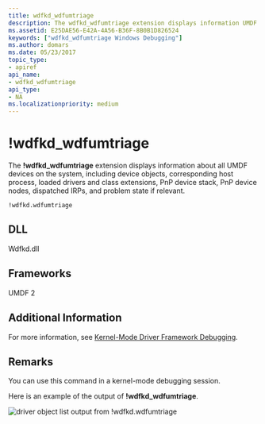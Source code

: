 ```yaml
---
title: wdfkd_wdfumtriage
description: The wdfkd_wdfumtriage extension displays information UMDF devices on the system, including device objects, loaded drivers and class extensions, PnP device stack, dispatched IRPs.
ms.assetid: E25DAE56-E42A-4A56-B36F-8B0B1D826524
keywords: ["wdfkd_wdfumtriage Windows Debugging"]
ms.author: domars
ms.date: 05/23/2017
topic_type:
- apiref
api_name:
- wdfkd_wdfumtriage
api_type:
- NA
ms.localizationpriority: medium
---
```


# !wdfkd\_wdfumtriage


The **!wdfkd\_wdfumtriage** extension displays information about all UMDF devices on the system, including device objects, corresponding host process, loaded drivers and class extensions, PnP device stack, PnP device nodes, dispatched IRPs, and problem state if relevant.

```dbgcmd
!wdfkd.wdfumtriage
```

## <span id="DLL"></span><span id="dll"></span>DLL


Wdfkd.dll

## <span id="Frameworks"></span><span id="frameworks"></span><span id="FRAMEWORKS"></span>Frameworks


UMDF 2

## <span id="Additional_Information"></span><span id="additional_information"></span><span id="ADDITIONAL_INFORMATION"></span>Additional Information


For more information, see [Kernel-Mode Driver Framework Debugging](kernel-mode-driver-framework-debugging.md).

Remarks
-------

You can use this command in a kernel-mode debugging session.

Here is an example of the output of **!wdfkd\_wdfumtriage**.

![driver object list output from !wdfkd.wdfumtriage](images/wdfumtriage2.png)

 

 






